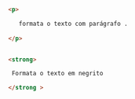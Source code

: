 ```html 

<p> 

   formata o texto com parágrafo .
 
</p> 


```

```html 

<strong>

 Formata o texto em negrito 

</strong >

```

